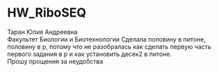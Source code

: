 # HW_RiboSEQ
Таран Юлия Андреевна  
Факультет Биологии и Биотехнологии 
Сделала половину в питоне, половину в р, потому что не разобралась как сделать первую часть первого задания в р и как установить десек2 в питоне.  
Прошу прощения за неудобства
